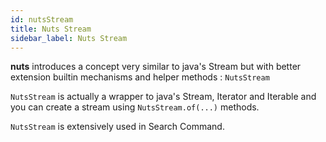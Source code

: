 ```yaml
---
id: nutsStream
title: Nuts Stream
sidebar_label: Nuts Stream
---
```



**nuts** introduces a concept very similar to java's Stream but with better extension builtin mechanisms and helper methods : ```NutsStream```

```NutsStream``` is actually a wrapper to java's Stream, Iterator and Iterable and you can create a stream using ```NutsStream.of(...)``` methods.

```NutsStream``` is extensively used in Search Command.
